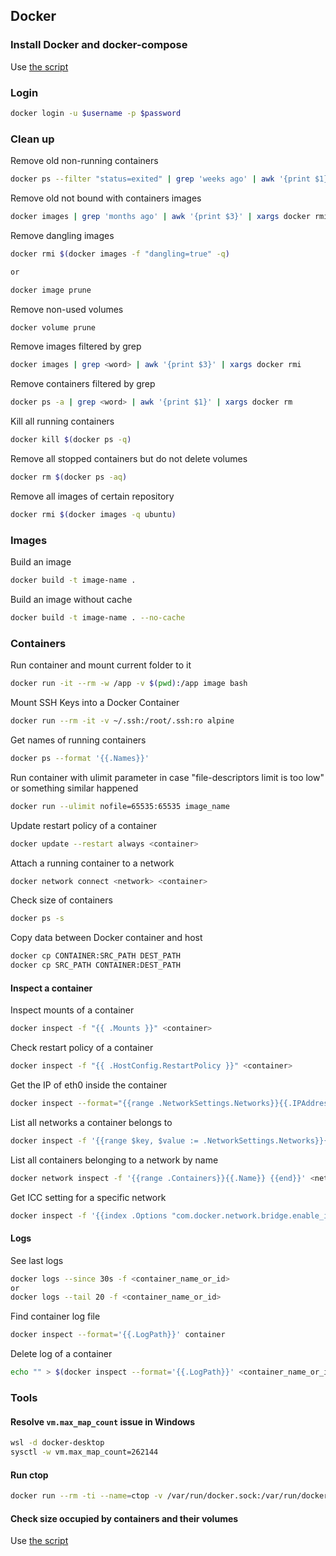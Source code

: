 ## Docker

### Install Docker and docker-compose
Use [the script](https://github.com/vitaliykobrin/useful-scripts/blob/master/scripts/install-docker.sh)

### Login
```bash
docker login -u $username -p $password
```

### Clean up

Remove old non-running containers
```bash
docker ps --filter "status=exited" | grep 'weeks ago' | awk '{print $1}' | xargs --no-run-if-empty docker rm  
```

Remove old not bound with containers images
```bash
docker images | grep 'months ago' | awk '{print $3}' | xargs docker rmi
```

Remove dangling images
```bash
docker rmi $(docker images -f "dangling=true" -q)  

or 

docker image prune
```

Remove non-used volumes
```bash
docker volume prune
```

Remove images filtered by grep
```bash
docker images | grep <word> | awk '{print $3}' | xargs docker rmi
```

Remove containers filtered by grep
```bash
docker ps -a | grep <word> | awk '{print $1}' | xargs docker rm
```

Kill all running containers
```bash
docker kill $(docker ps -q)
```

Remove all stopped containers but do not delete volumes
```bash
docker rm $(docker ps -aq)
```

Remove all images of certain repository
```bash
docker rmi $(docker images -q ubuntu)
```

### Images

Build an image
```bash
docker build -t image-name .
```

Build an image without cache
```bash
docker build -t image-name . --no-cache
```

### Containers

Run container and mount current folder to it
```bash
docker run -it --rm -w /app -v $(pwd):/app image bash
```

Mount SSH Keys into a Docker Container
```bash
docker run --rm -it -v ~/.ssh:/root/.ssh:ro alpine
```

Get names of running containers
```bash
docker ps --format '{{.Names}}'
```

Run container with ulimit parameter in case "file-descriptors limit is too low" or something similar happened
```bash
docker run --ulimit nofile=65535:65535 image_name
```

Update restart policy of a container 
```bash
docker update --restart always <container>
```

Attach a running container to a network
```bash
docker network connect <network> <container>
```

Check size of containers
```bash
docker ps -s
```

Copy data between Docker container and host
```bash
docker cp CONTAINER:SRC_PATH DEST_PATH
docker cp SRC_PATH CONTAINER:DEST_PATH
```

#### Inspect a container

Inspect mounts of a container
```bash
docker inspect -f "{{ .Mounts }}" <container>
```

Check restart policy of a container
```bash
docker inspect -f "{{ .HostConfig.RestartPolicy }}" <container>
```

Get the IP of eth0 inside the container
```bash
docker inspect --format="{{range .NetworkSettings.Networks}}{{.IPAddress}}{{end}}" <container>
```

List all networks a container belongs to
```bash
docker inspect -f '{{range $key, $value := .NetworkSettings.Networks}}{{$key}} {{end}}' <container>
```

List all containers belonging to a network by name
```bash
docker network inspect -f '{{range .Containers}}{{.Name}} {{end}}' <network>
```

Get ICC setting for a specific network
```bash
docker inspect -f '{{index .Options "com.docker.network.bridge.enable_icc"}}' <network>
```

#### Logs

See last logs
```bash
docker logs --since 30s -f <container_name_or_id>
or
docker logs --tail 20 -f <container_name_or_id>
```

Find container log file
```bash
docker inspect --format='{{.LogPath}}' container
```

Delete log of a container
```bash
echo "" > $(docker inspect --format='{{.LogPath}}' <container_name_or_id>)
```

### Tools

#### Resolve `vm.max_map_count` issue in Windows
```bash
wsl -d docker-desktop
sysctl -w vm.max_map_count=262144
```

#### Run ctop
```bash
docker run --rm -ti --name=ctop -v /var/run/docker.sock:/var/run/docker.sock quay.io/vektorlab/ctop:latest
```

#### Check size occupied by containers and their volumes
Use [the script](https://github.com/vitaliykobrin/useful-scripts/blob/master/scripts/docker-size.sh)
